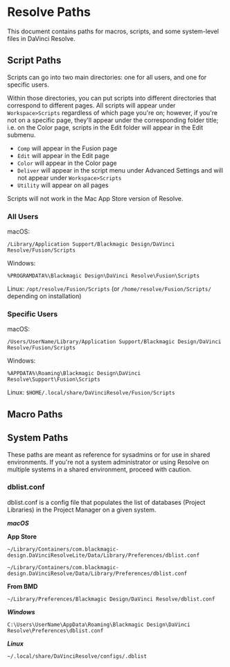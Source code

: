 # Resolve Paths

This document contains paths for macros, scripts, and some system-level files in DaVinci Resolve.

## Script Paths

Scripts can go into two main directories: one for all users, and one for specific users.

Within those directories, you can put scripts into different directories that correspond to different pages. All scripts will appear under `Workspace>Scripts` regardless of which page you're on; however, if you're not on a specific page, they'll appear under the corresponding folder title; i.e. on the Color page, scripts in the Edit folder will appear in the Edit submenu.

* `Comp` will appear in the Fusion page
* `Edit` will appear in the Edit page
* `Color` will appear in the Color page
* `Deliver` will appear in the script menu under Advanced Settings and will not appear under `Workspace>Scripts`
* `Utility` will appear on all pages

Scripts will not work in the Mac App Store version of Resolve.

### All Users

macOS:

`/Library/Application Support/Blackmagic Design/DaVinci Resolve/Fusion/Scripts`

Windows:

`%PROGRAMDATA%\Blackmagic Design\DaVinci Resolve\Fusion\Scripts`

Linux:
`/opt/resolve/Fusion/Scripts`  (or `/home/resolve/Fusion/Scripts/` depending on installation)

### Specific Users

macOS:

`/Users/UserName/Library/Application Support/Blackmagic Design/DaVinci Resolve/Fusion/Scripts`

Windows:

`%APPDATA%\Roaming\Blackmagic Design\DaVinci Resolve\Support\Fusion\Scripts`

Linux:
`$HOME/.local/share/DaVinciResolve/Fusion/Scripts`

## Macro Paths

## System Paths

These paths are meant as reference for sysadmins or for use in shared environments. If you're not a system administrator or using Resolve on multiple systems in a shared environment, proceed with caution.

### dblist.conf

dblist.conf is a config file that populates the list of databases (Project Libraries) in the Project Manager on a given system.

***macOS***

**App Store**

`~/Library/Containers/com.blackmagic-design.DaVinciResolveLite/Data/Library/Preferences/dblist.conf`

`~/Library/Containers/com.blackmagic-design.DaVinciResolve/Data/Library/Preferences/dblist.conf`

**From BMD**

`~/Library/Preferences/Blackmagic Design/DaVinci Resolve/dblist.conf`

***Windows***

`C:\Users\UserName\AppData\Roaming\Blackmagic Design\DaVinci Resolve\Preferences\dblist.conf`

***Linux***

`~/.local/share/DaVinciResolve/configs/.dblist`
